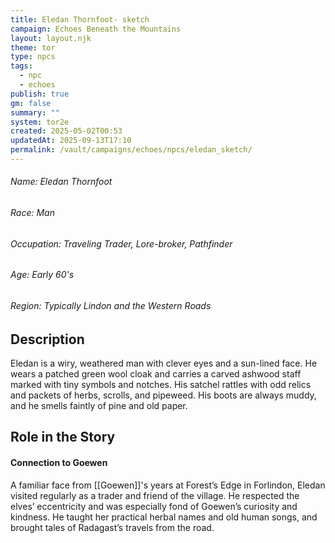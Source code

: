 ```yaml
---
title: Eledan Thornfoot- sketch
campaign: Echoes Beneath the Mountains
layout: layout.njk
theme: tor
type: npcs
tags:
  - npc
  - echoes
publish: true
gm: false
summary: ""
system: tor2e
created: 2025-05-02T00:53
updatedAt: 2025-09-13T17:10
permalink: /vault/campaigns/echoes/npcs/eledan_sketch/
---
```

###### Name: Eledan Thornfoot
###### Race: Man
###### Occupation: Traveling Trader, Lore-broker, Pathfinder
###### Age: Early 60's
###### Region: Typically Lindon and the Western Roads

## Description
Eledan is a wiry, weathered man with clever eyes and a sun-lined face. He wears a patched green wool cloak and carries a carved ashwood staff marked with tiny symbols and notches. His satchel rattles with odd relics and packets of herbs, scrolls, and pipeweed. His boots are always muddy, and he smells faintly of pine and old paper.
## Role in the Story
#### Connection to Goewen
A familiar face from [[Goewen]]'s years at Forest’s Edge in Forlindon, Eledan visited regularly as a trader and friend of the village. He respected the elves’ eccentricity and was especially fond of Goewen’s curiosity and kindness. He taught her practical herbal names and old human songs, and brought tales of Radagast’s travels from the road.